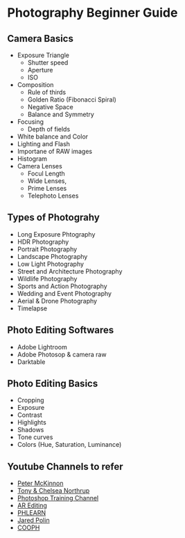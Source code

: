 # Photography Beginner Guide

## Camera Basics

* Exposure Triangle
  * Shutter speed
  * Aperture
  * ISO
* Composition
  * Rule of thirds
  * Golden Ratio (Fibonacci Spiral)
  * Negative Space
  * Balance and Symmetry
* Focusing
  * Depth of fields
* White balance and Color
* Lighting and Flash
* Importane of RAW images
* Histogram
* Camera Lenses
  * Focul Length
  * Wide Lenses,
  * Prime Lenses
  * Telephoto Lenses 

## Types of Photograhy
* Long Exposure Phtography
* HDR Photography
* Portrait Photography
* Landscape Photography
* Low Light Photography
* Street and Architecture Photography
* Wildlife Photography
* Sports and Action Photography
* Wedding and Event Photography
* Aerial & Drone Photography
* Timelapse

## Photo Editing Softwares

* Adobe Lightroom
* Adobe Photosop & camera raw
* Darktable

## Photo Editing Basics

* Cropping
* Exposure
* Contrast
* Highlights
* Shadows
* Tone curves
* Colors (Hue, Saturation, Luminance)

## Youtube Channels to refer 

* [Peter McKinnon](https://www.youtube.com/user/petermckinnon24)
* [Tony & Chelsea Northrup](https://www.youtube.com/user/VistaClues)
* [Photoshop Training Channel](https://www.youtube.com/user/photoshoptrainingch)
* [AR Editing](https://www.youtube.com/channel/UCyUyhfJjmfgV38udGvqhR4g)
* [PHLEARN](https://www.youtube.com/c/phlearn)  
* [Jared Polin](https://www.youtube.com/user/JaredPolin)
* [COOPH](https://www.youtube.com/user/TheCooph)

